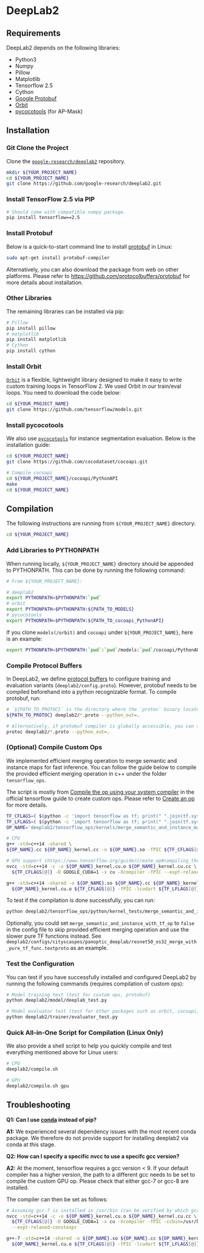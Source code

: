# DeepLab2

## **Requirements**

DeepLab2 depends on the following libraries:

*   Python3
*   Numpy
*   Pillow
*   Matplotlib
*   Tensorflow 2.5
*   Cython
*   [Google Protobuf](https://developers.google.com/protocol-buffers)
*   [Orbit](https://github.com/tensorflow/models/tree/master/orbit)
*   [pycocotools](https://github.com/cocodataset/cocoapi/tree/master/PythonAPI/pycocotools)
    (for AP-Mask)

## **Installation**

### Git Clone the Project

Clone the
[`google-research/deeplab2`](https://github.com/google-research/deeplab2)
repository.

```bash
mkdir ${YOUR_PROJECT_NAME}
cd ${YOUR_PROJECT_NAME}
git clone https://github.com/google-research/deeplab2.git
```

### Install TensorFlow 2.5 via PIP

```bash
# Should come with compatible numpy package.
pip install tensorflow==2.5
```

### Install Protobuf

Below is a quick-to-start command line to install
[protobuf](https://github.com/protocolbuffers/protobuf) in Linux:

```bash
sudo apt-get install protobuf-compiler
```

Alternatively, you can also download the package from web on other platforms.
Please refer to https://github.com/protocolbuffers/protobuf for more details
about installation.

### Other Libraries

The remaining libraries can be installed via pip:

```bash
# Pillow
pip install pillow
# matplotlib
pip install matplotlib
# Cython
pip install cython
```

### Install Orbit

[`Orbit`](https://github.com/tensorflow/models/tree/master/orbit) is a flexible,
lightweight library designed to make it easy to write custom training loops in
TensorFlow 2. We used Orbit in our train/eval loops. You need to download the
code below:

```bash
cd ${YOUR_PROJECT_NAME}
git clone https://github.com/tensorflow/models.git
```

### Install pycocotools

We also use
[`pycocotools`](https://github.com/cocodataset/cocoapi/tree/master/PythonAPI/pycocotools)
for instance segmentation evaluation. Below is the installation guide:

```bash
cd ${YOUR_PROJECT_NAME}
git clone https://github.com/cocodataset/cocoapi.git

# Compile cocoapi
cd ${YOUR_PROJECT_NAME}/cocoapi/PythonAPI
make
cd ${YOUR_PROJECT_NAME}
```

## **Compilation**

The following instructions are running from `${YOUR_PROJECT_NAME}` directory:

```bash
cd ${YOUR_PROJECT_NAME}
```

### Add Libraries to PYTHONPATH

When running locally, `${YOUR_PROJECT_NAME}` directory should be appended to
PYTHONPATH. This can be done by running the following command:

```bash
# From ${YOUR_PROJECT_NAME}:

# deeplab2
export PYTHONPATH=$PYTHONPATH:`pwd`
# orbit
export PYTHONPATH=$PYTHONPATH:${PATH_TO_MODELS}
# pycocotools
export PYTHONPATH=$PYTHONPATH:${PATH_TO_cocoapi_PythonAPI}
```

If you clone `models(/orbit)` and `cocoapi` under `${YOUR_PROJECT_NAME}`, here
is an example:

```bash
export PYTHONPATH=$PYTHONPATH:`pwd`:`pwd`/models:`pwd`/cocoapi/PythonAPI
```

### Compile Protocol Buffers

In DeepLab2, we define
[protocol buffers](https://developers.google.com/protocol-buffers) to configure
training and evaluation variants (`deeplab2/config.proto`). However, protobuf
needs to be compiled beforehand into a python recognizable format. To compile
protobuf, run:

```bash
# `${PATH_TO_PROTOC}` is the directory where the `protoc` binary locates.
${PATH_TO_PROTOC} deeplab2/*.proto --python_out=.

# Alternatively, if protobuf compiler is globally accessible, you can simply run:
protoc deeplab2/*.proto --python_out=.
```

### (Optional) Compile Custom Ops

We implemented efficient merging operation to merge semantic and instance maps
for fast inference. You can follow the guide below to compile the provided
efficient merging operation in c++ under the folder `tensorflow_ops`.

The script is mostly from
[Compile the op using your system compiler](https://www.tensorflow.org/guide/create_op#compile_the_op_using_your_system_compiler_tensorflow_binary_installation)
in the official tensorflow guide to create custom ops. Please refer to
[Create an op](https://www.tensorflow.org/guide/create_op#compile_the_op_using_your_system_compiler_tensorflow_binary_installation)
for more details.

```bash
TF_CFLAGS=( $(python -c 'import tensorflow as tf; print(" ".join(tf.sysconfig.get_compile_flags()))') )
TF_LFLAGS=( $(python -c 'import tensorflow as tf; print(" ".join(tf.sysconfig.get_link_flags()))') )
OP_NAME='deeplab2/tensorflow_ops/kernels/merge_semantic_and_instance_maps_op'

# CPU
g++ -std=c++14 -shared \
${OP_NAME}.cc ${OP_NAME}_kernel.cc -o ${OP_NAME}.so -fPIC ${TF_CFLAGS[@]} ${TF_LFLAGS[@]} -O2

# GPU support (https://www.tensorflow.org/guide/create_op#compiling_the_kernel_for_the_gpu_device)
nvcc -std=c++14 -c -o ${OP_NAME}_kernel.cu.o ${OP_NAME}_kernel.cu.cc \
  ${TF_CFLAGS[@]} -D GOOGLE_CUDA=1 -x cu -Xcompiler -fPIC --expt-relaxed-constexpr

g++ -std=c++14 -shared -o ${OP_NAME}.so ${OP_NAME}.cc ${OP_NAME}_kernel.cc \
  ${OP_NAME}_kernel.cu.o ${TF_CFLAGS[@]} -fPIC -lcudart ${TF_LFLAGS[@]}
```

To test if the compilation is done successfully, you can run:

```bash
python deeplab2/tensorflow_ops/python/kernel_tests/merge_semantic_and_instance_maps_op_test.py
```

Optionally, you could set `merge_semantic_and_instance_with_tf_op` to `false` in
the config file to skip provided efficient merging operation and use the slower
pure TF functions instead. See
`deeplab2/configs/cityscaspes/panoptic_deeplab/resnet50_os32_merge_with_pure_tf_func.textproto`
as an example.

### Test the Configuration

You can test if you have successfully installed and configured DeepLab2 by
running the following commands (requires compilation of custom ops):

```bash
# Model training test (test for custom ops, protobuf)
python deeplab2/model/deeplab_test.py

# Model evaluator test (test for other packages such as orbit, cocoapi, etc)
python deeplab2/trainer/evaluator_test.py
```

### Quick All-in-One Script for Compilation (Linux Only)

We also provide a shell script to help you quickly compile and test everything
mentioned above for Linux users:

```bash
# CPU
deeplab2/compile.sh

# GPU
deeplab2/compile.sh gpu
```

## Troubleshooting

**Q1: Can I use [conda](https://anaconda.org/) instead of pip?**

**A1:** We experienced several dependency issues with the most recent conda
package. We therefore do not provide support for installing deeplab2 via conda
at this stage.

**Q2: How can I specify a specific nvcc to use a specifc gcc version?**

**A2:** At the moment, tensorflow requires a gcc version < 9. If your default 
compiler has a higher version, the path to a different gcc needs to be set to
compile the custom GPU op. Please check that either gcc-7 or gcc-8 are installed.

The compiler can then be set as follows:
```bash
# Assuming gcc-7 is installed in /usr/bin (can be verified by which gcc-7)
nvcc -std=c++14 -c -o ${OP_NAME}_kernel.cu.o ${OP_NAME}_kernel.cu.cc \
  ${TF_CFLAGS[@]} -D GOOGLE_CUDA=1 -x cu -Xcompiler -fPIC -ccbin=/usr/bin/g++-7 \
  --expt-relaxed-constexpr

g++-7 -std=c++14 -shared -o ${OP_NAME}.so ${OP_NAME}.cc ${OP_NAME}_kernel.cc \
  ${OP_NAME}_kernel.cu.o ${TF_CFLAGS[@]} -fPIC -lcudart ${TF_LFLAGS[@]}
```